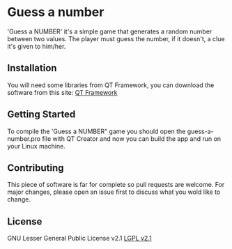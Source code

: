 # Guess a number
'Guess a NUMBER' it's a simple game that generates a random number between two values.
The player must guess the number, if it doesn't, a clue it's given to him/her.

## Installation
You will need some libraries from QT Framework, you can download the software from this site:
[QT Framework](https://www.qt.io/)

## Getting Started
To compile the 'Guess a NUMBER" game you should open the guess-a-number.pro file with QT Creator and now you can build the app and run on your Linux machine.

## Contributing
This piece of software is far for complete so pull requests are welcome. For major changes, please open an issue first to discuss what you wold like to change.

## License
GNU Lesser General Public License v2.1
[LGPL v2.1](https://www.gnu.org/licenses/old-licenses/lgpl-2.1.html)
